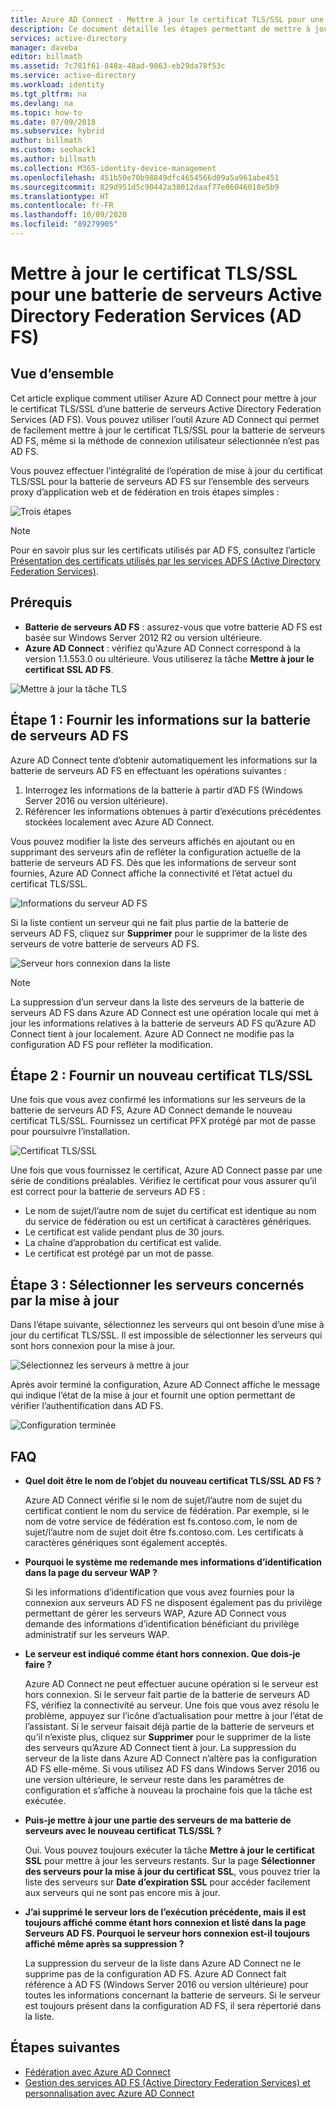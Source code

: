 ```yaml
---
title: Azure AD Connect - Mettre à jour le certificat TLS/SSL pour une batterie de serveurs AD FS | Microsoft Docs
description: Ce document détaille les étapes permettant de mettre à jour le certificat TLS/SSL d’une batterie de serveurs AD FS à l’aide d’Azure AD Connect.
services: active-directory
manager: daveba
editor: billmath
ms.assetid: 7c781f61-848a-48ad-9863-eb29da78f53c
ms.service: active-directory
ms.workload: identity
ms.tgt_pltfrm: na
ms.devlang: na
ms.topic: how-to
ms.date: 07/09/2018
ms.subservice: hybrid
author: billmath
ms.custom: seohack1
ms.author: billmath
ms.collection: M365-identity-device-management
ms.openlocfilehash: 451b50e70b98849dfc4654566d09a5a961abe451
ms.sourcegitcommit: 829d951d5c90442a38012daaf77e86046018e5b9
ms.translationtype: HT
ms.contentlocale: fr-FR
ms.lasthandoff: 10/09/2020
ms.locfileid: "89279905"
---
```

# <a name="update-the-tlsssl-certificate-for-an-active-directory-federation-services-ad-fs-farm"></a>Mettre à jour le certificat TLS/SSL pour une batterie de serveurs Active Directory Federation Services (AD FS)

## <a name="overview"></a>Vue d’ensemble
Cet article explique comment utiliser Azure AD Connect pour mettre à jour le certificat TLS/SSL d’une batterie de serveurs Active Directory Federation Services (AD FS). Vous pouvez utiliser l’outil Azure AD Connect qui permet de facilement mettre à jour le certificat TLS/SSL pour la batterie de serveurs AD FS, même si la méthode de connexion utilisateur sélectionnée n’est pas AD FS.

Vous pouvez effectuer l’intégralité de l’opération de mise à jour du certificat TLS/SSL pour la batterie de serveurs AD FS sur l’ensemble des serveurs proxy d’application web et de fédération en trois étapes simples :

![Trois étapes](./media/how-to-connect-fed-ssl-update/threesteps.png)


>[!NOTE]
>Pour en savoir plus sur les certificats utilisés par AD FS, consultez l’article [Présentation des certificats utilisés par les services ADFS (Active Directory Federation Services)](/previous-versions/windows/it-pro/windows-server-2008-R2-and-2008/cc730660(v=ws.11)).

## <a name="prerequisites"></a>Prérequis

* **Batterie de serveurs AD FS** : assurez-vous que votre batterie AD FS est basée sur Windows Server 2012 R2 ou version ultérieure.
* **Azure AD Connect** : vérifiez qu'Azure AD Connect correspond à la version 1.1.553.0 ou ultérieure. Vous utiliserez la tâche **Mettre à jour le certificat SSL AD FS**.

![Mettre à jour la tâche TLS](./media/how-to-connect-fed-ssl-update/updatessltask.png)

## <a name="step-1-provide-ad-fs-farm-information"></a>Étape 1 : Fournir les informations sur la batterie de serveurs AD FS

Azure AD Connect tente d’obtenir automatiquement les informations sur la batterie de serveurs AD FS en effectuant les opérations suivantes :
1. Interrogez les informations de la batterie à partir d’AD FS (Windows Server 2016 ou version ultérieure).
2. Référencer les informations obtenues à partir d’exécutions précédentes stockées localement avec Azure AD Connect.

Vous pouvez modifier la liste des serveurs affichés en ajoutant ou en supprimant des serveurs afin de refléter la configuration actuelle de la batterie de serveurs AD FS. Dès que les informations de serveur sont fournies, Azure AD Connect affiche la connectivité et l’état actuel du certificat TLS/SSL.

![Informations du serveur AD FS](./media/how-to-connect-fed-ssl-update/adfsserverinfo.png)

Si la liste contient un serveur qui ne fait plus partie de la batterie de serveurs AD FS, cliquez sur **Supprimer** pour le supprimer de la liste des serveurs de votre batterie de serveurs AD FS.

![Serveur hors connexion dans la liste](./media/how-to-connect-fed-ssl-update/offlineserverlist.png)

>[!NOTE]
> La suppression d’un serveur dans la liste des serveurs de la batterie de serveurs AD FS dans Azure AD Connect est une opération locale qui met à jour les informations relatives à la batterie de serveurs AD FS qu’Azure AD Connect tient à jour localement. Azure AD Connect ne modifie pas la configuration AD FS pour refléter la modification.    

## <a name="step-2-provide-a-new-tlsssl-certificate"></a>Étape 2 : Fournir un nouveau certificat TLS/SSL

Une fois que vous avez confirmé les informations sur les serveurs de la batterie de serveurs AD FS, Azure AD Connect demande le nouveau certificat TLS/SSL. Fournissez un certificat PFX protégé par mot de passe pour poursuivre l’installation.

![Certificat TLS/SSL](./media/how-to-connect-fed-ssl-update/certificate.png)

Une fois que vous fournissez le certificat, Azure AD Connect passe par une série de conditions préalables. Vérifiez le certificat pour vous assurer qu’il est correct pour la batterie de serveurs AD FS :

-   Le nom de sujet/l’autre nom de sujet du certificat est identique au nom du service de fédération ou est un certificat à caractères génériques.
-   Le certificat est valide pendant plus de 30 jours.
-   La chaîne d’approbation du certificat est valide.
-   Le certificat est protégé par un mot de passe.

## <a name="step-3-select-servers-for-the-update"></a>Étape 3 : Sélectionner les serveurs concernés par la mise à jour

Dans l’étape suivante, sélectionnez les serveurs qui ont besoin d’une mise à jour du certificat TLS/SSL. Il est impossible de sélectionner les serveurs qui sont hors connexion pour la mise à jour.

![Sélectionnez les serveurs à mettre à jour](./media/how-to-connect-fed-ssl-update/selectservers.png)

Après avoir terminé la configuration, Azure AD Connect affiche le message qui indique l’état de la mise à jour et fournit une option permettant de vérifier l’authentification dans AD FS.

![Configuration terminée](./media/how-to-connect-fed-ssl-update/configurecomplete.png)   

## <a name="faqs"></a>FAQ

* **Quel doit être le nom de l’objet du nouveau certificat TLS/SSL AD FS ?**

    Azure AD Connect vérifie si le nom de sujet/l’autre nom de sujet du certificat contient le nom du service de fédération. Par exemple, si le nom de votre service de fédération est fs.contoso.com, le nom de sujet/l’autre nom de sujet doit être fs.contoso.com.  Les certificats à caractères génériques sont également acceptés.

* **Pourquoi le système me redemande mes informations d’identification dans la page du serveur WAP ?**

    Si les informations d’identification que vous avez fournies pour la connexion aux serveurs AD FS ne disposent également pas du privilège permettant de gérer les serveurs WAP, Azure AD Connect vous demande des informations d’identification bénéficiant du privilège administratif sur les serveurs WAP.

* **Le serveur est indiqué comme étant hors connexion. Que dois-je faire ?**

    Azure AD Connect ne peut effectuer aucune opération si le serveur est hors connexion. Si le serveur fait partie de la batterie de serveurs AD FS, vérifiez la connectivité au serveur. Une fois que vous avez résolu le problème, appuyez sur l’icône d’actualisation pour mettre à jour l’état de l’assistant. Si le serveur faisait déjà partie de la batterie de serveurs et qu’il n’existe plus, cliquez sur **Supprimer** pour le supprimer de la liste des serveurs qu’Azure AD Connect tient à jour. La suppression du serveur de la liste dans Azure AD Connect n’altère pas la configuration AD FS elle-même. Si vous utilisez AD FS dans Windows Server 2016 ou une version ultérieure, le serveur reste dans les paramètres de configuration et s’affiche à nouveau la prochaine fois que la tâche est exécutée.

* **Puis-je mettre à jour une partie des serveurs de ma batterie de serveurs avec le nouveau certificat TLS/SSL ?**

    Oui. Vous pouvez toujours exécuter la tâche **Mettre à jour le certificat SSL** pour mettre à jour les serveurs restants. Sur la page **Sélectionner des serveurs pour la mise à jour du certificat SSL**, vous pouvez trier la liste des serveurs sur **Date d’expiration SSL** pour accéder facilement aux serveurs qui ne sont pas encore mis à jour.

* **J’ai supprimé le serveur lors de l’exécution précédente, mais il est toujours affiché comme étant hors connexion et listé dans la page Serveurs AD FS. Pourquoi le serveur hors connexion est-il toujours affiché même après sa suppression ?**

    La suppression du serveur de la liste dans Azure AD Connect ne le supprime pas de la configuration AD FS. Azure AD Connect fait référence à AD FS (Windows Server 2016 ou version ultérieure) pour toutes les informations concernant la batterie de serveurs. Si le serveur est toujours présent dans la configuration AD FS, il sera répertorié dans la liste.  

## <a name="next-steps"></a>Étapes suivantes

- [Fédération avec Azure AD Connect](how-to-connect-fed-whatis.md)
- [Gestion des services AD FS (Active Directory Federation Services) et personnalisation avec Azure AD Connect](how-to-connect-fed-management.md)